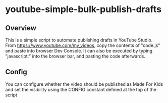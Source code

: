 # youtube-simple-bulk-publish-drafts

## Overview

This is a simple script to automate publishing drafts in YouTube Studio. From https://www.youtube.com/my_videos, copy the contents of "code.js" and paste into browser Dev Console. It can also be executed by typing "javascript:" into the browser bar, and pasting the code afterwards.

## Config

You can configure whether the video should be published as Made For Kids and set the visibility using the CONFIG constant defined at the top of the script
